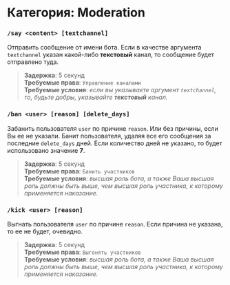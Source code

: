 # Категория: **Moderation**
### `/say <content> [textchannel]`
Отправить сообщение от имени бота. Если в качестве аргумента `textchannel` указан какой-либо **текстовый** канал, то сообщение будет отправлено туда.

> **Задержка**: 5 секунд   
> **Требуемые права**: `Управление каналами`   
> **Требуемые условия**: *если вы указываете аргумент `textchannel`, то, будьте добры, указывайте **текстовый** канал.*

### `/ban <user> [reason] [delete_days]`
Забанить пользователя `user` по причине `reason`. Или без причины, если Вы ее не указали. Банит пользователя, удаляя все его сообщения за последние `delete_days` дней. Если количество дней не указано, то будет использовано значение **7**.

> **Задержка**: 5 секунд   
> **Требуемые права**: `Банить участников`   
> **Требуемые условия**: *высшая роль бота, а также Ваша высшая роль должны быть выше, чем высшая роль участника, к которому применяется наказание.*

### `/kick <user> [reason]`
Выгнать пользователя `user` по причине `reason`. Если причина не указана, то ее не будет, очевидно.

> **Задержка**: 5 секунд   
> **Требуемые права**: `Выгонять участников`   
> **Требуемые условия**: *высшая роль бота, а также Ваша высшая роль должны быть выше, чем высшая роль участника, к которому применяется наказание.*
